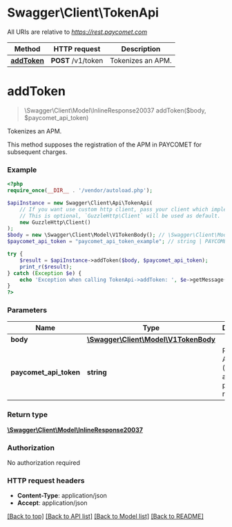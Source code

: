 # Swagger\Client\TokenApi

All URIs are relative to *https://rest.paycomet.com*

Method | HTTP request | Description
------------- | ------------- | -------------
[**addToken**](TokenApi.md#addtoken) | **POST** /v1/token | Tokenizes an APM.

# **addToken**
> \Swagger\Client\Model\InlineResponse20037 addToken($body, $paycomet_api_token)

Tokenizes an APM.

This method supposes the registration of the APM in PAYCOMET for subsequent charges.

### Example
```php
<?php
require_once(__DIR__ . '/vendor/autoload.php');

$apiInstance = new Swagger\Client\Api\TokenApi(
    // If you want use custom http client, pass your client which implements `GuzzleHttp\ClientInterface`.
    // This is optional, `GuzzleHttp\Client` will be used as default.
    new GuzzleHttp\Client()
);
$body = new \Swagger\Client\Model\V1TokenBody(); // \Swagger\Client\Model\V1TokenBody | 
$paycomet_api_token = "paycomet_api_token_example"; // string | PAYCOMET API key (Token actions privilege required)

try {
    $result = $apiInstance->addToken($body, $paycomet_api_token);
    print_r($result);
} catch (Exception $e) {
    echo 'Exception when calling TokenApi->addToken: ', $e->getMessage(), PHP_EOL;
}
?>
```

### Parameters

Name | Type | Description  | Notes
------------- | ------------- | ------------- | -------------
 **body** | [**\Swagger\Client\Model\V1TokenBody**](../Model/V1TokenBody.md)|  | [optional]
 **paycomet_api_token** | **string**| PAYCOMET API key (Token actions privilege required) | [optional]

### Return type

[**\Swagger\Client\Model\InlineResponse20037**](../Model/InlineResponse20037.md)

### Authorization

No authorization required

### HTTP request headers

 - **Content-Type**: application/json
 - **Accept**: application/json

[[Back to top]](#) [[Back to API list]](../../README.md#documentation-for-api-endpoints) [[Back to Model list]](../../README.md#documentation-for-models) [[Back to README]](../../README.md)

